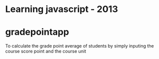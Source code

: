 # Learning javascript - 2013
# gradepointapp
To calculate the grade point average of students by simply inputing the course score point and the course unit 

